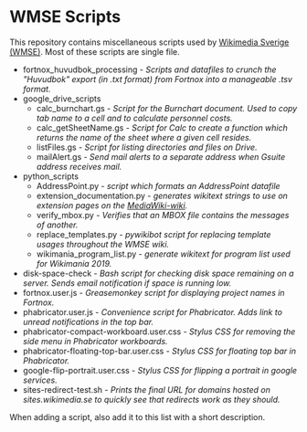# WMSE Scripts
This repository contains miscellaneous scripts used by [Wikimedia Sverige (WMSE)](https://www.wikimedia.se). Most of these scripts are single file.

* fortnox_huvudbok_processing - *Scripts and datafiles to crunch the "Huvudbok" export (in .txt format) from Fortnox into a manageable .tsv format.*
* google_drive_scripts
  * calc_burnchart.gs - *Script for the Burnchart document. Used to copy tab name
    to a cell and to calculate personnel costs.*
  * calc_getSheetName.gs - *Script for Calc to create a function which returns the name of the sheet where a given cell resides.*
  * listFiles.gs - *Script for listing directories and files on Drive.*
  * mailAlert.gs - *Send mail alerts to a separate address when Gsuite address receives mail.*
* python_scripts
  * AddressPoint.py - *script which formats an AddressPoint datafile*
  * extension_documentation.py - *generates wikitext strings to use on extension pages on the [MediaWiki-wiki](https://www.mediawiki.org).*
  * verify_mbox.py - *Verifies that an MBOX file contains the messages of another.*
  * replace_templates.py - *pywikibot script for replacing template usages throughout the WMSE wiki.*
  * wikimania_program_list.py - *generate wikitext for program list used for Wikimania 2019.*
* disk-space-check - *Bash script for checking disk space remaining on a server. Sends email notification if space is running low.*
* fortnox.user.js - *Greasemonkey script for displaying project names in Fortnox.*
* phabricator.user.js - *Convenience script for Phabricator. Adds link to unread notifications in the top bar.*
* phabricator-compact-workboard.user.css - *Stylus CSS for removing the side menu in Phabricator workboards.*
* phabricator-floating-top-bar.user.css - *Stylus CSS for floating top bar in Phabricator.*
* google-flip-portrait.user.css - *Stylus CSS for flipping a portrait in google services.*
* sites-redirect-test.sh - *Prints the final URL for domains hosted on sites.wikimedia.se to quickly see that redirects work as they should.*

When adding a script, also add it to this list with a short description.
